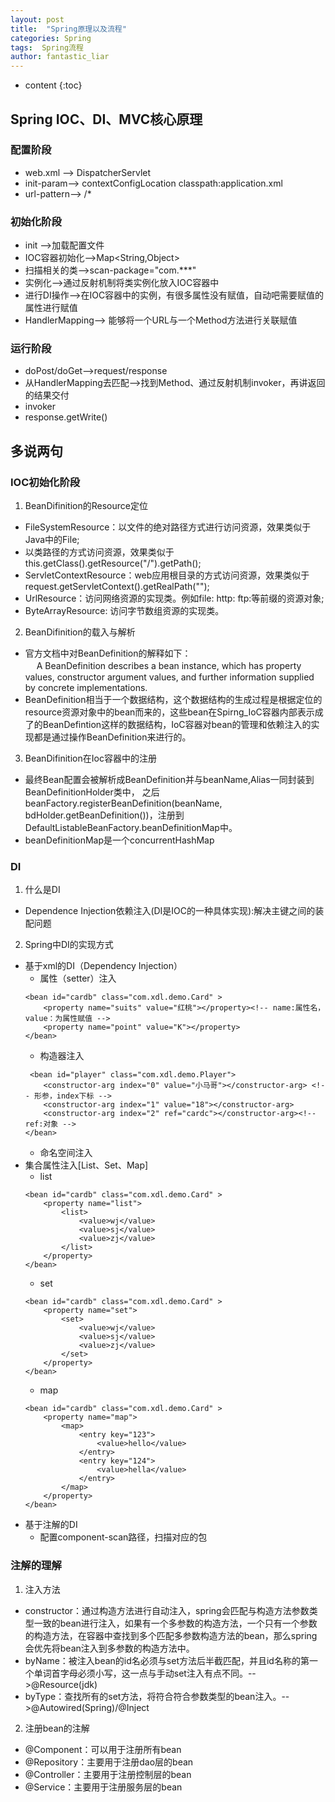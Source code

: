 ```yaml
---
layout: post
title:  "Spring原理以及流程"
categories: Spring
tags:  Spring流程
author: fantastic_liar
---
```

* content
{:toc}

## Spring IOC、DI、MVC核心原理





### 配置阶段
* web.xml --> DispatcherServlet
* init-param--> contextConfigLocation  classpath:application.xml
* url-pattern--> /*
### 初始化阶段
* init -->加载配置文件
* IOC容器初始化-->Map<String,Object>
* 扫描相关的类-->scan-package="com.***"
* 实例化-->通过反射机制将类实例化放入IOC容器中
* 进行DI操作-->在IOC容器中的实例，有很多属性没有赋值，自动吧需要赋值的属性进行赋值
* HandlerMapping--> 能够将一个URL与一个Method方法进行关联赋值
### 运行阶段
* doPost/doGet-->request/response
* 从HandlerMapping去匹配-->找到Method、通过反射机制invoker，再讲返回的结果交付
* invoker
* response.getWrite()

## 多说两句

### IOC初始化阶段
1. BeanDifinition的Resource定位
* FileSystemResource：以文件的绝对路径方式进行访问资源，效果类似于Java中的File;
* 以类路径的方式访问资源，效果类似于this.getClass().getResource("/").getPath();
* ServletContextResource：web应用根目录的方式访问资源，效果类似于request.getServletContext().getRealPath("");
* UrlResource：访问网络资源的实现类。例如file: http: ftp:等前缀的资源对象;
* ByteArrayResource: 访问字节数组资源的实现类。
2. BeanDifinition的载入与解析
* 官方文档中对BeanDefinition的解释如下：  
　  A BeanDefinition describes a bean instance, which has property values, constructor argument values, and further information supplied by concrete implementations.
* BeanDefinition相当于一个数据结构，这个数据结构的生成过程是根据定位的resource资源对象中的bean而来的，这些bean在Spirng_IoC容器内部表示成了的BeanDefintion这样的数据结构，IoC容器对bean的管理和依赖注入的实现都是通过操作BeanDefinition来进行的。
3. BeanDifinition在Ioc容器中的注册
* 最终Bean配置会被解析成BeanDefinition并与beanName,Alias一同封装到BeanDefinitionHolder类中， 之后beanFactory.registerBeanDefinition(beanName, bdHolder.getBeanDefinition())，注册到DefaultListableBeanFactory.beanDefinitionMap中。
* beanDefinitionMap是一个concurrentHashMap

### DI

1. 什么是DI
* Dependence Injection依赖注入(DI是IOC的一种具体实现):解决主键之间的装配问题
2. Spring中DI的实现方式
* 基于xml的DI（Dependency Injection）
    * 属性（setter）注入
    ```
    <bean id="cardb" class="com.xdl.demo.Card" >
        <property name="suits" value="红桃"></property><!-- name:属性名，value：为属性赋值 -->
        <property name="point" value="K"></property>
    </bean>
    ```
    * 构造器注入
    ```
     <bean id="player" class="com.xdl.demo.Player">
        <constructor-arg index="0" value="小马哥"></constructor-arg> <!-- 形参，index下标 -->
        <constructor-arg index="1" value="18"></constructor-arg>
        <constructor-arg index="2" ref="cardc"></constructor-arg><!-- ref:对象 -->
    </bean>
    ```
    * 命名空间注入 
* 集合属性注入[List、Set、Map]
    * list
    ```
    <bean id="cardb" class="com.xdl.demo.Card" >
        <property name="list">
            <list>
                <value>wj</value>
                <value>sj</value>
                <value>zj</value>
            </list>
        </property>
    </bean>
    ```
    * set
    ```
    <bean id="cardb" class="com.xdl.demo.Card" >
        <property name="set">
            <set>
                <value>wj</value>
                <value>sj</value>
                <value>zj</value>
            </set>
        </property>
    </bean>
    ```
    * map
    ```
    <bean id="cardb" class="com.xdl.demo.Card" >
        <property name="map">
            <map>
                <entry key="123">
                    <value>hello</value>
                </entry>
                <entry key="124">
                    <value>hella</value>
                </entry>
            </map>
        </property>
    </bean>
    ``` 
* 基于注解的DI
    * 配置component-scan路径，扫描对应的包

### 注解的理解
1. 注入方法
* constructor：通过构造方法进行自动注入，spring会匹配与构造方法参数类型一致的bean进行注入，如果有一个多参数的构造方法，一个只有一个参数的构造方法，在容器中查找到多个匹配多参数构造方法的bean，那么spring会优先将bean注入到多参数的构造方法中。
* byName：被注入bean的id名必须与set方法后半截匹配，并且id名称的第一个单词首字母必须小写，这一点与手动set注入有点不同。-->@Resource(jdk)
* byType：查找所有的set方法，将符合符合参数类型的bean注入。-->@Autowired(Spring)/@Inject
2. 注册bean的注解
* @Component：可以用于注册所有bean
* @Repository：主要用于注册dao层的bean
* @Controller：主要用于注册控制层的bean
* @Service：主要用于注册服务层的bean